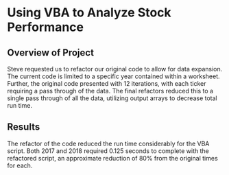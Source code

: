 # Using VBA to Analyze Stock Performance
## Overview of Project 
Steve requested us to refactor our original code to allow for data expansion. The current code is limited to a specific year contained within a worksheet. Further, the original code presented with 12 iterations, with each ticker requiring a pass through of the data. The final refactors reduced this to a single pass through of all the data, utilizing output arrays to decrease total run time. 
## Results
The refactor of the code reduced the run time considerably for the VBA script. Both 2017 and 2018 required 0.125 seconds to complete with the refactored script, an approximate reduction of 80% from the original times for each. 
